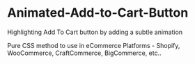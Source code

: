 # Animated-Add-to-Cart-Button
Highlighting Add To Cart button by adding a subtle animation

Pure CSS method to use in eCommerce Platforms - Shopify, WooCommerce, CraftCommerce, BigCommerce, etc..
